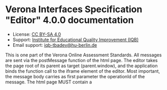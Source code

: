 # Verona Interfaces Specification "Editor" 4.0.0 documentation

* License: [CC BY-SA 4.0](https://creativecommons.org/licenses/by-sa/4.0/)
* Support: [Institute for Educational Quality Improvement (IQB)](https://www.iqb.hu-berlin.de)
* Email support: [iqb-tbadev@hu-berlin.de](mailto:iqb-tbadev@hu-berlin.de)

This is one part of the Verona Online Assessment Standards. All messages are sent via the postMessage function of the html page. The editor takes the page root of its parent as target (parent.window), and the application binds the function call to the iframe element of the editor.
Most important, the message body carries as first parameter the operationId of the message.
The html page MUST contain a <script>-tag with metadata. The syntax and structure of this data are described [here](https://github.com/verona-interfaces/metadata/#readme).

## Table of Contents

* [Operations](#operations)
  * [SUB voeReadyNotification](#sub-voereadynotification-operation)
  * [PUB voeStartCommand](#pub-voestartcommand-operation)
  * [SUB voeDefinitionChangedNotification](#sub-voedefinitionchangednotification-operation)

## Operations

### SUB `voeReadyNotification` Operation

*Ready Notification*

* Operation ID: `voeReadyNotification`

The editor announces that it's code is loaded and initialized so the communication can start.

#### Message `voeReadyNotification`

##### Payload

| Name | Type | Description | Value | Constraints | Notes |
|---|---|---|---|---|---|
| (root) | object | - | - | - | **additional properties are allowed** |
| metadata | string | Via this property, the editor sends the stringified metadata object defined as json-ld in the header of the html file. See [here](https://github.com/verona-interfaces/metadata/#readme) for more information. | - | - | **required** |

> Examples of payload _(generated)_

```json
{
  "metadata": "string"
}
```



### PUB `voeStartCommand` Operation

*Start Command*

* Operation ID: `voeStartCommand`

The application sends parameters for editing the unit and commands the start of user interaction.

#### Message `voeStartCommand`

* Content type: [application/json](https://www.iana.org/assignments/media-types/application/json)

##### Payload

| Name | Type | Description | Value | Constraints | Notes |
|---|---|---|---|---|---|
| (root) | object | - | - | - | **additional properties are allowed** |
| sessionId | string | The session id flags all communication. If a message has no or empty session id, it's not processed. The session id is unique and was generated by the application. Any simple algorithm would work. The session id helps to link the correct unit with the data of the message. Using the id of the editor hosting html element is less reliable, because the element could be reused with another unit. | - | - | **required** |
| unitDefinition | string | The definition of the unit (if given) to be edited. | - | format (`byte`) | - |
| unitDefinitionType | string | This lets the editor the unit definition format know. This might avoid UI mess after getting old definitions. | - | - | - |
| editorConfig | object | This data supplies some information or instruction about this specific editing of the unit. | - | - | **additional properties are allowed** |
| editorConfig.directDownloadUrl | string | After starting the editor and loading the unit definition, it might be necessary to load additional code or data from the server. This data is identified by an resource ID (usually a file name). The editor can download this resource by itself without further interaction with the host frontend. The property directDownloadUrl provides the url for download. The editor extends this url by an url separator "/" and the resource ID (uri-encoded if needed). | - | - | - |

> Examples of payload _(generated)_

```json
{
  "sessionId": "idk8ur5jf9ru5jk",
  "unitDefinition": "iqb-scripted::1.4.0 title::Testscript Title2??Hilfetext2 multiple-choice::mc_var1::1::Multiple Choice Feld: ::Choice1##Choice2##Choice3??Hilfetext1 drop-down::dd_var1::1::Dropdown Feld: ::Choice1##Choice2##Choice3??Hilfetext1 checkbox::check_var1::0::Ja klick mal! if-start::dd_var1::1 input-text::java::sap oxa if-else input-text::java_22::sap oxa U text::NOT Choice1 if-end",
  "unitDefinitionType": "iqb-scripted@1.4.0",
  "editorConfig": {
    "directDownloadUrl": "https://www.iqb-studio.de/download/iskeid-34e845-didmmemdkek"
  }
}
```



### SUB `voeDefinitionChangedNotification` Operation

*Definition Changed Notification*

* Operation ID: `voeDefinitionChangedNotification`

The definition of the unit has changed.

#### Message `voeDefinitionChangedNotification`

* Content type: [application/json](https://www.iana.org/assignments/media-types/application/json)

##### Payload

| Name | Type | Description | Value | Constraints | Notes |
|---|---|---|---|---|---|
| (root) | object | - | - | - | **additional properties are allowed** |
| sessionId | string | The session id flags all communication. If a message has no or empty session id, it's not processed. The session id is unique and was generated by the application. Any simple algorithm would work. The session id helps to link the correct unit with the data of the message. Using the id of the editor hosting html element is less reliable, because the element could be reused with another unit. | - | - | **required** |
| timeStamp | string | Ensures, that later arriving states are ignored. | - | format (`date-time`) | **required** |
| unitDefinition | string | To be stored. | - | format (`byte`) | **required** |
| unitDefinitionType | string | In order to understand the definition outside the editor, the type of the definition should be known. This helps to select a suitable player to run the unit. | - | - | **required** |
| variables | array<object> | Variable data help to prepare the processing of answers (coding scheme). | - | - | - |
| variables.id | string | - | - | - | **required** |
| variables.type | string | Data type of the value. Additionally, the value might be of type `null` if `nullable` property below is set `true`. | allowed (`"string"`, `"integer"`, `"number"`, `"boolean"`) | - | **required** |
| variables.format | string | Some more information to specify the data type of the value. Every editor might introduce special formats to support answer processing. One example at IQB is 'marking' to store text markings in the form of '85-113-orange'. | - | - | - |
| variables.multiple | boolean | If true, the value can contain multiple values as array of same type. | - | - | - |
| variables.nullable | boolean | If true, the value can be `null` instead of type above. In this case, the value `null` represents a response different to empty or 0. | - | - | - |
| variables.values | array<object> | This list contains of possible values of the variable. | - | - | - |
| variables.values.value | string | - | - | - | **required** |
| variables.values.label | string | Label to describe the value. If - for example - there are options to select and these options are stored as numbers 1/2/3 etc., the label can help to identify the selected option in dialogs and analyses. | - | - | - |
| variables.valuesComplete | boolean | If true, the list of possible values contains of ALL possible values. | - | - | - |
| dependenciesToPlay | array<object> | Files to provide or services to keep accessible during the presentation of the unit. | - | - | - |
| dependenciesToPlay.id | string | - | - | - | **required** |
| dependenciesToPlay.type | string | - | allowed (`"file"`, `"service"`) | - | **required** |
| dependenciesToEdit | array<object> | Files to provide or services to keep accessible to enable the editing of the unit. | - | - | - |
| dependenciesToEdit.id | string | - | - | - | **required** |
| dependenciesToEdit.type | string | - | allowed (`"file"`, `"service"`) | - | **required** |

> Examples of payload _(generated)_

```json
{
  "sessionId": "idk8ur5jf9ru5jk",
  "timeStamp": "2019-08-24T14:15:22Z",
  "unitDefinition": "string",
  "unitDefinitionType": "iqb-scripted@1.4.0",
  "variables": [
    {
      "id": "ME3491a",
      "type": "boolean",
      "format": "marking",
      "multiple": true,
      "nullable": true,
      "values": [
        {
          "value": "1",
          "label": "I love Berlin."
        }
      ],
      "valuesComplete": true
    }
  ],
  "dependenciesToPlay": [
    {
      "id": "GeoGebra.itcr.zip",
      "type": "file"
    }
  ],
  "dependenciesToEdit": [
    {
      "id": "GeoGebra.itcr.zip",
      "type": "file"
    }
  ]
}
```



